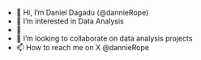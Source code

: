 - 👋 Hi, I’m  Daniel Dagadu (@dannieRope)
- 👀 I’m interested in Data Analysis
- 🌱 
- 💞️ I’m looking to collaborate on data analysis projects
- 📫 How to reach me on X @dannieRope

<!---
dannieRope/dannieRope is a ✨ special ✨ repository because its `README.md` (this file) appears on your GitHub profile.
You can click the Preview link to take a look at your changes.
--->
